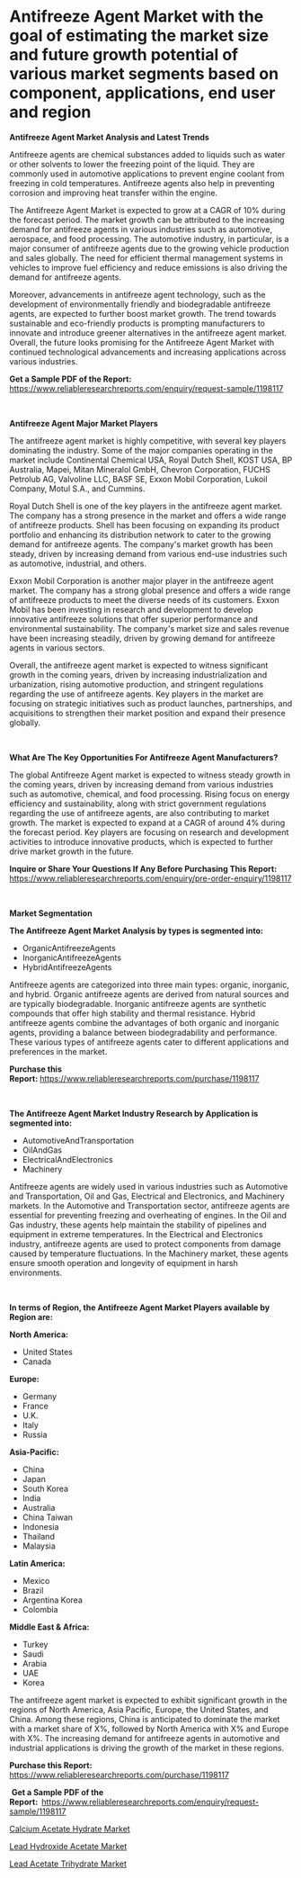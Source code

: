 <p><h1>Antifreeze Agent Market with the goal of estimating the market size and future growth potential of various market segments based on component, applications, end user and region</h1></p><p><strong>Antifreeze Agent Market Analysis and Latest Trends</strong></p>
<p><p>Antifreeze agents are chemical substances added to liquids such as water or other solvents to lower the freezing point of the liquid. They are commonly used in automotive applications to prevent engine coolant from freezing in cold temperatures. Antifreeze agents also help in preventing corrosion and improving heat transfer within the engine.</p><p>The Antifreeze Agent Market is expected to grow at a CAGR of 10% during the forecast period. The market growth can be attributed to the increasing demand for antifreeze agents in various industries such as automotive, aerospace, and food processing. The automotive industry, in particular, is a major consumer of antifreeze agents due to the growing vehicle production and sales globally. The need for efficient thermal management systems in vehicles to improve fuel efficiency and reduce emissions is also driving the demand for antifreeze agents.</p><p>Moreover, advancements in antifreeze agent technology, such as the development of environmentally friendly and biodegradable antifreeze agents, are expected to further boost market growth. The trend towards sustainable and eco-friendly products is prompting manufacturers to innovate and introduce greener alternatives in the antifreeze agent market. Overall, the future looks promising for the Antifreeze Agent Market with continued technological advancements and increasing applications across various industries.</p></p>
<p><strong>Get a Sample PDF of the Report:&nbsp;</strong> <a href="https://www.reliableresearchreports.com/enquiry/request-sample/1198117">https://www.reliableresearchreports.com/enquiry/request-sample/1198117</a></p>
<p>&nbsp;</p>
<p><strong>Antifreeze Agent Major Market Players</strong></p>
<p><p>The antifreeze agent market is highly competitive, with several key players dominating the industry. Some of the major companies operating in the market include Continental Chemical USA, Royal Dutch Shell, KOST USA, BP Australia, Mapei, Mitan Mineralol GmbH, Chevron Corporation, FUCHS Petrolub AG, Valvoline LLC, BASF SE, Exxon Mobil Corporation, Lukoil Company, Motul S.A., and Cummins.</p><p>Royal Dutch Shell is one of the key players in the antifreeze agent market. The company has a strong presence in the market and offers a wide range of antifreeze products. Shell has been focusing on expanding its product portfolio and enhancing its distribution network to cater to the growing demand for antifreeze agents. The company's market growth has been steady, driven by increasing demand from various end-use industries such as automotive, industrial, and others.</p><p>Exxon Mobil Corporation is another major player in the antifreeze agent market. The company has a strong global presence and offers a wide range of antifreeze products to meet the diverse needs of its customers. Exxon Mobil has been investing in research and development to develop innovative antifreeze solutions that offer superior performance and environmental sustainability. The company's market size and sales revenue have been increasing steadily, driven by growing demand for antifreeze agents in various sectors.</p><p>Overall, the antifreeze agent market is expected to witness significant growth in the coming years, driven by increasing industrialization and urbanization, rising automotive production, and stringent regulations regarding the use of antifreeze agents. Key players in the market are focusing on strategic initiatives such as product launches, partnerships, and acquisitions to strengthen their market position and expand their presence globally.</p></p>
<p>&nbsp;</p>
<p><strong>What Are The Key Opportunities For Antifreeze Agent Manufacturers?</strong></p>
<p><p>The global Antifreeze Agent market is expected to witness steady growth in the coming years, driven by increasing demand from various industries such as automotive, chemical, and food processing. Rising focus on energy efficiency and sustainability, along with strict government regulations regarding the use of antifreeze agents, are also contributing to market growth. The market is expected to expand at a CAGR of around 4% during the forecast period. Key players are focusing on research and development activities to introduce innovative products, which is expected to further drive market growth in the future.</p></p>
<p><strong>Inquire or Share Your Questions If Any Before Purchasing This Report:</strong> <a href="https://www.reliableresearchreports.com/enquiry/pre-order-enquiry/1198117">https://www.reliableresearchreports.com/enquiry/pre-order-enquiry/1198117</a></p>
<p>&nbsp;</p>
<p><strong>Market Segmentation</strong></p>
<p><strong>The Antifreeze Agent Market Analysis by types is segmented into:</strong></p>
<p><ul><li>OrganicAntifreezeAgents</li><li>InorganicAntifreezeAgents</li><li>HybridAntifreezeAgents</li></ul></p>
<p><p>Antifreeze agents are categorized into three main types: organic, inorganic, and hybrid. Organic antifreeze agents are derived from natural sources and are typically biodegradable. Inorganic antifreeze agents are synthetic compounds that offer high stability and thermal resistance. Hybrid antifreeze agents combine the advantages of both organic and inorganic agents, providing a balance between biodegradability and performance. These various types of antifreeze agents cater to different applications and preferences in the market.</p></p>
<p><strong>Purchase this Report:&nbsp;</strong><a href="https://www.reliableresearchreports.com/purchase/1198117">https://www.reliableresearchreports.com/purchase/1198117</a></p>
<p>&nbsp;</p>
<p><strong>The Antifreeze Agent Market Industry Research by Application is segmented into:</strong></p>
<p><ul><li>AutomotiveAndTransportation</li><li>OilAndGas</li><li>ElectricalAndElectronics</li><li>Machinery</li></ul></p>
<p><p>Antifreeze agents are widely used in various industries such as Automotive and Transportation, Oil and Gas, Electrical and Electronics, and Machinery markets. In the Automotive and Transportation sector, antifreeze agents are essential for preventing freezing and overheating of engines. In the Oil and Gas industry, these agents help maintain the stability of pipelines and equipment in extreme temperatures. In the Electrical and Electronics industry, antifreeze agents are used to protect components from damage caused by temperature fluctuations. In the Machinery market, these agents ensure smooth operation and longevity of equipment in harsh environments.</p></p>
<p>&nbsp;</p>
<p><strong>In terms of Region, the Antifreeze Agent Market Players available by Region are:</strong></p>
<p>
    <p> <strong> North America: </strong>
        <ul>
            <li>United States</li>
            <li>Canada</li>
        </ul>
        </p> 
    <p> <strong> Europe: </strong>
        <ul>
            <li>Germany</li>
            <li>France</li>
            <li>U.K.</li>
            <li>Italy</li>
            <li>Russia</li>
        </ul>
        </p> 
    <p> <strong> Asia-Pacific: </strong>
        <ul>
            <li>China</li>
            <li>Japan</li>
            <li>South Korea</li>
            <li>India</li>
            <li>Australia</li>
            <li>China Taiwan</li>
            <li>Indonesia</li>
            <li>Thailand</li>
            <li>Malaysia</li>
        </ul>
        </p> 
    <p> <strong> Latin America: </strong>
        <ul>
            <li>Mexico</li>
            <li>Brazil</li>
            <li>Argentina Korea</li>
            <li>Colombia</li>
        </ul>
        </p> 
    <p> <strong> Middle East & Africa: </strong>
        <ul>
            <li>Turkey</li>
            <li>Saudi</li>
            <li>Arabia</li>
            <li>UAE</li>
            <li>Korea</li>
        </ul>
    </p>
    </p>
<p><p>The antifreeze agent market is expected to exhibit significant growth in the regions of North America, Asia Pacific, Europe, the United States, and China. Among these regions, China is anticipated to dominate the market with a market share of X%, followed by North America with X% and Europe with X%. The increasing demand for antifreeze agents in automotive and industrial applications is driving the growth of the market in these regions.</p></p>
<p><strong>Purchase this Report: </strong><a href="https://www.reliableresearchreports.com/purchase/1198117">https://www.reliableresearchreports.com/purchase/1198117</a></p>
<p>&nbsp;<strong>Get a Sample PDF of the Report:&nbsp;&nbsp;</strong><a href="https://www.reliableresearchreports.com/enquiry/request-sample/1198117">https://www.reliableresearchreports.com/enquiry/request-sample/1198117</a></p>
<p><strong></strong></p>
<p><p><a href="https://view.publitas.com/reportprime-1/calcium-acetate-hydrate-market-size-share-trends-analysis-report-by-application-regional-outlook-competitive-strategies-and-segment-forecasts-2023-2030/">Calcium Acetate Hydrate Market</a></p><p><a href="https://view.publitas.com/reportprime-1/decoding-the-lead-hydroxide-acetate-market-a-deep-dive-into-the-latest-market-trends-market-segmentation-and-competitive-analysis/">Lead Hydroxide Acetate Market</a></p><p><a href="https://view.publitas.com/reportprime-1/lead-acetate-trihydrate-market-size-reflecting-a-forecast-till-2030-market-by-type-by-application-and-by-geography/">Lead Acetate Trihydrate Market</a></p></p>
